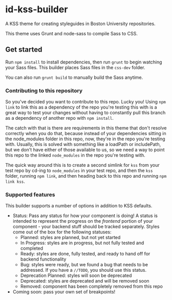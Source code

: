 # id-kss-builder
A KSS theme for creating styleguides in Boston University
repositories.

This theme uses Grunt and node-sass to compile Sass to CSS.

## Get started

Run `npm install` to install dependencies, then run `grunt` to
begin watching your Sass files. This builder places Sass files
in the `css-dev` folder.

You can also run `grunt build` to manually build the Sass anytime.

### Contributing to this repository

So you've decided you want to contribute to this repo. Lucky you!
Using `npm link` to link this as a dependency of the repo you're
testing this with is a great way to test your changes without
having to constantly pull this branch as a dependency of another
repo with `npm install`.

The catch with that is there are requirements in this theme that
don't resolve correctly when you do that, because instead of your
dependencies sitting in the node_modules folder in this repo, now,
they're in the repo you're testing with. Usually, this is solved
with something like a loadPath or includePath, but we don't have
either of those available to us, so we need a way to point this
repo to the linked `node_modules` in the repo you're testing with.

The quick way around this is to create a second simlink for `kss` from
your test repo by cd-ing to `node_modules` in your test repo, and then
the `kss` folder, running `npm link`, and then heading back to this repo
and running `npm link kss`.

### Supported features

This builder supports a number of options in addition to KSS defaults.

- Status: Pass any status for how your component is doing! A status is
intended to represent the progress on the _frontend_ portion of your
component - your backend stuff should be tracked separately. Styles come
out of the box for the following statuses:
	- Planned: styles are planned, but not yet started
	- In Progress: styles are in progress, but not fully tested and
	completed
	- Ready: styles are done, fully tested, and ready to hand off for
	backend functionality
	- Bug: styles were ready, but we found a bug that needs to be
	addressed. If you have a `//TODO`, you should use this status.
	- Deprecation Planned: styles will soon be deprecated
	- Deprecated: styles are deprecated and will be removed soon
	- Removed: component has been completely removed from this repo
- Coming soon: pass your own set of breakpoints!
